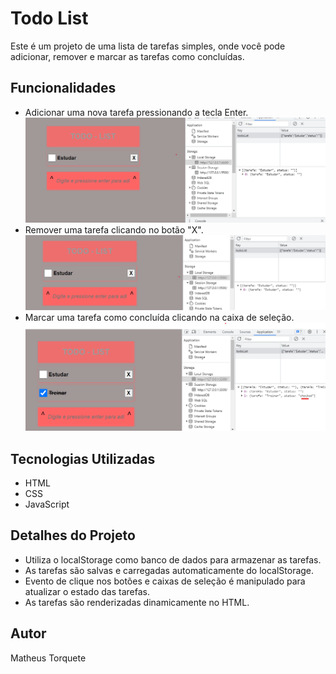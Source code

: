 # Todo List

Este é um projeto de uma lista de tarefas simples, onde você pode adicionar, remover e marcar as tarefas como concluídas.



## Funcionalidades

- Adicionar uma nova tarefa pressionando a tecla Enter.
![Alt text](image-1.png)
- Remover uma tarefa clicando no botão "X".
![Alt text](image-3.png)
- Marcar uma tarefa como concluída clicando na caixa de seleção.
![Alt text](image-2.png)
## Tecnologias Utilizadas

- HTML
- CSS
- JavaScript

## Detalhes do Projeto

- Utiliza o localStorage como banco de dados para armazenar as tarefas.
- As tarefas são salvas e carregadas automaticamente do localStorage.
- Evento de clique nos botões e caixas de seleção é manipulado para atualizar o estado das tarefas.
- As tarefas são renderizadas dinamicamente no HTML.


## Autor
Matheus Torquete

